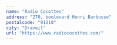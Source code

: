```yaml
---
name: "Radio Cocottes"
address: "270, boulevard Henri Barbusse"
postalcode: "91210"
city: "Draveil"
url: "https://www.radiococottes.com/"
---
```

